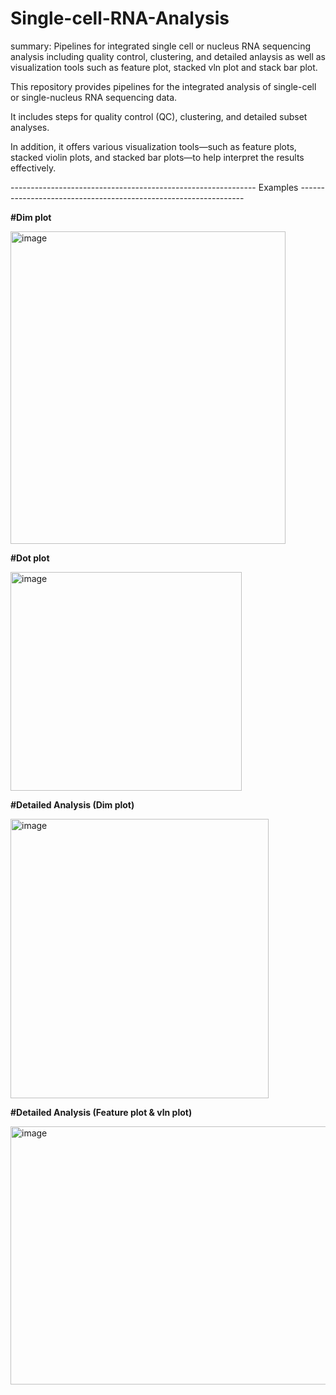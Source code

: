# Single-cell-RNA-Analysis
summary: Pipelines for integrated single cell or nucleus RNA sequencing analysis including quality control, clustering, and detailed anlaysis as well as visualization tools such as feature plot, stacked vln plot and stack bar plot. 

This repository provides pipelines for the integrated analysis of single-cell or single-nucleus RNA sequencing data.

It includes steps for quality control (QC), clustering, and detailed subset analyses.

In addition, it offers various visualization tools—such as feature plots, stacked violin plots, and stacked bar plots—to help interpret the results effectively.


------------------------------------------------------------- Examples ----------------------------------------------------------------

**#Dim plot**

<img width="440" height="500" alt="image" src="https://github.com/user-attachments/assets/c4eaf469-02f6-4039-8f6a-4b2696b46555" />


**#Dot plot**

<img width="370" height="350" alt="image" src="https://github.com/user-attachments/assets/9ff4f517-3210-4aef-9488-035a14fc9512" />


**#Detailed Analysis (Dim plot)**

<img width="413" height="447" alt="image" src="https://github.com/user-attachments/assets/c214c2b3-fb77-4b05-8497-91f04ad6362d" />

**#Detailed Analysis (Feature plot & vln plot)**

<img width="523" height="413" alt="image" src="https://github.com/user-attachments/assets/c3849b27-e813-4060-992a-61051f52b992" />



